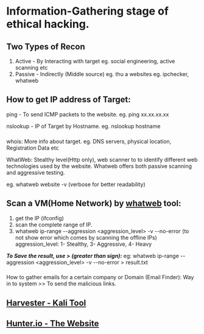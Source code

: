 # Information-Gathering stage of ethical hacking.

## Two Types of Recon
  1. Active - By Interacting with target eg. social engineering, active scanning etc 
  2. Passive - Indirectly (Middle source) eg. thu a websites eg. ipchecker, whatweb 

###

## How to get IP address of Target:
ping - To send ICMP packets to the website.
eg. ping xx.xx.xx.xx

nslookup - IP of Target by Hostname.
eg. nslookup hostname

###
whois: More info about target.
eg. DNS servers, physical location, Registration Data etc 

WhatWeb: Stealthy level(Http only), web scanner to to identify different web technologies used by the website.
Whatweb offers both passive scanning and aggressive testing.

eg. whatweb website -v (verbose for better readability)

## Scan a VM(Home Network) by [whatweb](https://www.whatweb.net/) tool:
1. get the IP (ifconfig)
2. scan the complete range of IP.
3. whatweb ip-range --aggression <aggression_level> -v --no-error (to not show error which comes by scanning the offline IPs)
aggression_level: 1- Stealthy, 3- Aggressive, 4- Heavy

***To Save the result, use > (greater than sign):***
eg: whatweb ip-range --aggression <aggression_level> -v --no-error > result.txt

###
How to gather emails for a certain company or Domain (Email Finder):
Way in to system >> To send the malicious links.

## [Harvester - Kali Tool](https://www.kali.org/tools/theharvester/)



## [Hunter.io - The Website](https://hunter.io/?via=ion)








